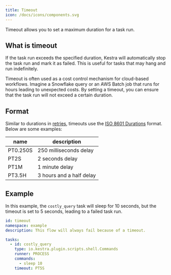 ```yaml
---
title: Timeout
icon: /docs/icons/components.svg
---
```


Timeout allows you to set a maximum duration for a task run.


## What is timeout

If the task run exceeds the specified duration, Kestra will automatically stop the task run and mark it as failed. This is useful for tasks that may hang and run indefinitely.

Timeout is often used as a cost control mechanism for cloud-based workflows. Imagine a Snowflake query or an AWS Batch job that runs for hours leading to unexpected costs. By setting a timeout, you can ensure that the task run will not exceed a certain duration.

## Format

Similar to durations in [retries](/docs/workflow-components/retries), timeouts use the [ISO 8601 Durations](https://en.wikipedia.org/wiki/ISO_8601#Durations) format. Below are some examples:

| name     | description              |
|----------|--------------------------|
| PT0.250S | 250 milliseconds delay   |
| PT2S     | 2 seconds delay          |
| PT1M     | 1 minute delay           |
| PT3.5H   | 3 hours and a half delay |


## Example

In this example, the `costly_query` task will sleep for 10 seconds, but the timeout is set to 5 seconds, leading to a failed task run.

```yaml
id: timeout
namespace: example
description: This flow will always fail because of a timeout.

tasks:
  - id: costly_query
    type: io.kestra.plugin.scripts.shell.Commands
    runner: PROCESS
    commands:
      - sleep 10
    timeout: PT5S
```
